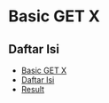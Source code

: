# Basic GET X

## Daftar Isi
- [Basic GET X](#basic-get-x)
- [Daftar Isi](#daftar-isi)
- [Result](#result)

